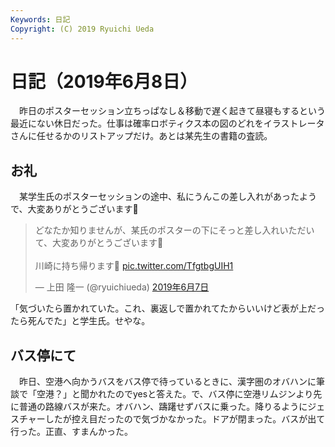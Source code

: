```yaml
---
Keywords: 日記
Copyright: (C) 2019 Ryuichi Ueda
---
```


# 日記（2019年6月8日）

　昨日のポスターセッション立ちっぱなし＆移動で遅く起きて昼寝もするという最近にない休日だった。仕事は確率ロボティクス本の図のどれをイラストレータさんに任せるかのリストアップだけ。あとは某先生の書籍の査読。

## お礼

　某学生氏のポスターセッションの途中、私にうんこの差し入れがあったようで、大変ありがとうございます💩

<blockquote class="twitter-tweet" data-lang="ja"><p lang="ja" dir="ltr">どなたか知りませんが、某氏のポスターの下にそっと差し入れいただいて、大変ありがとうございます💩<br><br>川崎に持ち帰ります💩 <a href="https://t.co/TfgtbgUIH1">pic.twitter.com/TfgtbgUIH1</a></p>&mdash; 上田 隆一 (@ryuichiueda) <a href="https://twitter.com/ryuichiueda/status/1136912596391489537?ref_src=twsrc%5Etfw">2019年6月7日</a></blockquote>
<script async src="https://platform.twitter.com/widgets.js" charset="utf-8"></script>


「気づいたら置かれていた。これ、裏返しで置かれてたからいいけど表が上だったら死んでた」と学生氏。せやな。

## バス停にて

　昨日、空港へ向かうバスをバス停で待っているときに、漢字圏のオバハンに筆談で「空港？」と聞かれたのでyesと答えた。で、バス停に空港リムジンより先に普通の路線バスが来た。オバハン、躊躇せずバスに乗った。降りるようにジェスチャーしたが控え目だったので気づかなかった。ドアが閉まった。バスが出て行った。正直、すまんかった。

